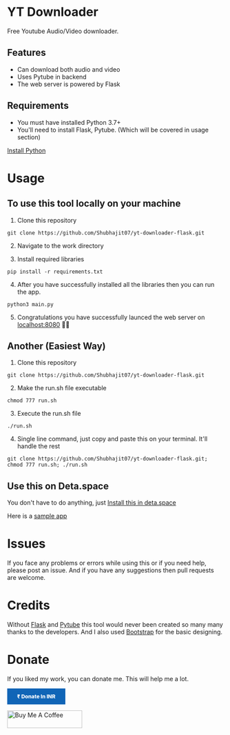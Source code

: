 # YT Downloader
Free Youtube Audio/Video downloader.

## Features
- Can download both audio and video
- Uses Pytube in backend
- The web server is powered by Flask

## Requirements
- You must have installed Python 3.7+
- You'll need to install Flask, Pytube. (Which will be covered in usage section)

[Install Python](https://www.python.org/downloads/)
# Usage
## To use this tool locally on your machine

1. Clone this repository
```git
git clone https://github.com/Shubhajit07/yt-downloader-flask.git
```

2. Navigate to the work directory

3. Install required libraries
```shell
pip install -r requirements.txt
```

4. After you have successfully installed all the libraries then you can run the app.
```shell
python3 main.py
```
5. Congratulations you have successfully launced the web server on [localhost:8080](http://localhost:8080) 🎉🥳

## Another (Easiest Way)
1. Clone this repository
```git
git clone https://github.com/Shubhajit07/yt-downloader-flask.git
```

2. Make the run.sh file executable
```shell
chmod 777 run.sh
```

3. Execute the run.sh file
```shell
./run.sh
```

4. Single line command, just copy and paste this on your terminal. It'll handle the rest
```shell
git clone https://github.com/Shubhajit07/yt-downloader-flask.git; chmod 777 run.sh; ./run.sh
```
## Use this on Deta.space
You don't have to do anything, just [Install this in deta.space](https://deta.space/discovery/@shubhajit07/yt_downloader)

Here is a [sample app](https://yt_downloader-1-e2979509.deta.app/)

# Issues
If you face any problems or errors while using this or if you need help, please post an issue. And if you have any suggestions then pull requests are welcome.

# Credits
Without [Flask]() and [Pytube](https://github.com/pytube/pytube) this tool would never been created so many many thanks to the developers.
And I also used [Bootstrap](https://github.com/twbs/bootstrap) for the basic designing.

# Donate
If you liked my work, you can donate me. This will help me a lot.

<a style=" width: 135px; background-color: #1065b7; text-align: center; font-weight: 800; padding: 11px 0px; color: white; font-size: 12px; display: inline-block; text-decoration: none; " href='https://pmny.in/CJQ3gPfjrKCD' target="_blank"> ₹ Donate In INR </a>

<a href="https://www.buymeacoffee.com/imshubhajit" target="_blank"><img src="https://cdn.buymeacoffee.com/buttons/default-orange.png" alt="Buy Me A Coffee" height="41" width="174"></a>
